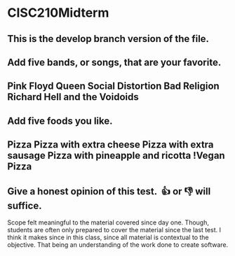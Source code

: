 # CISC210Midterm
## This is the develop branch version of the file.
Add five bands, or songs, that are your favorite.
-
Pink Floyd
Queen
Social Distortion
Bad Religion
Richard Hell and the Voidoids
----
Add five foods you like.
-
Pizza
Pizza with extra cheese
Pizza with extra sausage
Pizza with pineapple and ricotta
!Vegan Pizza
----
Give a honest opinion of this test.  👍 or 👎 will suffice.
-
Scope felt meaningful to the material covered since day one.  Though, students are often only prepared to cover the material since the last test.  I think it makes since in this class, since all material is contextual to the objective.  That being an understanding of the work done to create software.
